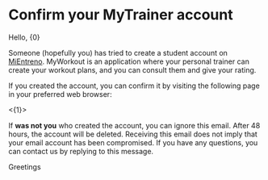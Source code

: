 # Confirm your MyTrainer account

Hello, {0}

Someone (hopefully you) has tried to create a student account on [MiEntreno](https://mientreno.app). MyWorkout is an application where your personal trainer can create your workout plans, and you can consult them and give your rating.

If you created the account, you can confirm it by visiting the following page in your preferred web browser:

<{1}>

If **was not you** who created the account, you can ignore this email. After 48 hours, the account will be deleted. Receiving this email does not imply that your email account has been compromised. If you have any questions, you can contact us by replying to this message.

Greetings
